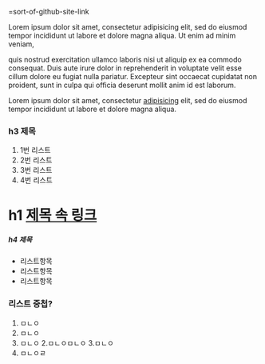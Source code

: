 =sort-of-github-site-link

Lorem ipsum dolor sit amet, consectetur adipisicing elit,
sed do eiusmod tempor incididunt ut labore et dolore magna aliqua.
 Ut enim ad minim veniam,

 quis nostrud exercitation ullamco laboris nisi ut aliquip ex ea commodo consequat.
Duis aute irure dolor in reprehenderit in voluptate velit esse cillum dolore eu fugiat nulla pariatur.
Excepteur sint occaecat cupidatat non proident,
sunt in culpa qui officia deserunt mollit anim id est laborum.

Lorem ipsum dolor sit amet,
consectetur [adipisicing](https://linkfor-some-where.com) elit,
 sed do eiusmod tempor incididunt ut labore et dolore magna aliqua.

### h3 제목
 1. 1번 리스트
 2. 2번 리스트
 3. 3번 리스트
 4. 4번 리스트

# h1 [제목 속 링크](https://link-to-some-wheres)

##### h4 제목
 - 리스트항목
 - 리스트항목
 - 리스트항목

### 리스트 중첩?
 1. ㅁㄴㅇ
 2. ㅁㄴㅇ
  1. ㅁㄴㅇ
  2.ㅁㄴㅇㅁㄴㅇ
  3.ㅁㄴㅇ
 4. ㅁㄴㅇㄹ
